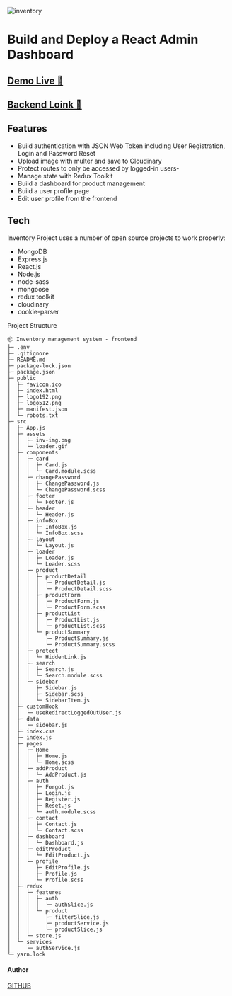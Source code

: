 
![inventory](https://res.cloudinary.com/dnr14t7ka/image/upload/v1676099361/all-devices-black_wvbz6r.png)

#  Build and Deploy a React Admin Dashboard
## [Demo Live  🎯](https://genuine-panda-f8ff78.netlify.app/)
##  [Backend Loink   🎯](https://github.com/kamrulcoder/inventory-backend)

## Features

- Build authentication with JSON Web  Token including User Registration, Login and Password Reset
- Upload image with multer and save to Cloudinary
- Protect routes to only be accessed by logged-in users-
- Manage state with Redux Toolkit
- Build a dashboard for product management
- Build a user profile page
- Edit user profile from the frontend

## Tech

Inventory Project  uses a number of open source projects to work properly:

 - MongoDB
 - Express.js
 - React.js 
 - Node.js 
 - node-sass
 - mongoose
 - redux toolkit
 - cloudinary
 - cookie-parser


Project Structure 

```
📦 Inventory management system - frontend 
├─ .env
├─ .gitignore
├─ README.md
├─ package-lock.json
├─ package.json
├─ public
│  ├─ favicon.ico
│  ├─ index.html
│  ├─ logo192.png
│  ├─ logo512.png
│  ├─ manifest.json
│  └─ robots.txt
├─ src
│  ├─ App.js
│  ├─ assets
│  │  ├─ inv-img.png
│  │  └─ loader.gif
│  ├─ components
│  │  ├─ card
│  │  │  ├─ Card.js
│  │  │  └─ Card.module.scss
│  │  ├─ changePassword
│  │  │  ├─ ChangePassword.js
│  │  │  └─ ChangePassword.scss
│  │  ├─ footer
│  │  │  └─ Footer.js
│  │  ├─ header
│  │  │  └─ Header.js
│  │  ├─ infoBox
│  │  │  ├─ InfoBox.js
│  │  │  └─ InfoBox.scss
│  │  ├─ layout
│  │  │  └─ Layout.js
│  │  ├─ loader
│  │  │  ├─ Loader.js
│  │  │  └─ Loader.scss
│  │  ├─ product
│  │  │  ├─ productDetail
│  │  │  │  ├─ ProductDetail.js
│  │  │  │  └─ ProductDetail.scss
│  │  │  ├─ productForm
│  │  │  │  ├─ ProductForm.js
│  │  │  │  └─ ProductForm.scss
│  │  │  ├─ productList
│  │  │  │  ├─ ProductList.js
│  │  │  │  └─ productList.scss
│  │  │  └─ productSummary
│  │  │     ├─ ProductSummary.js
│  │  │     └─ ProductSummary.scss
│  │  ├─ protect
│  │  │  └─ HiddenLink.js
│  │  ├─ search
│  │  │  ├─ Search.js
│  │  │  └─ Search.module.scss
│  │  └─ sidebar
│  │     ├─ Sidebar.js
│  │     ├─ Sidebar.scss
│  │     └─ SidebarItem.js
│  ├─ customHook
│  │  └─ useRedirectLoggedOutUser.js
│  ├─ data
│  │  └─ sidebar.js
│  ├─ index.css
│  ├─ index.js
│  ├─ pages
│  │  ├─ Home
│  │  │  ├─ Home.js
│  │  │  └─ Home.scss
│  │  ├─ addProduct
│  │  │  └─ AddProduct.js
│  │  ├─ auth
│  │  │  ├─ Forgot.js
│  │  │  ├─ Login.js
│  │  │  ├─ Register.js
│  │  │  ├─ Reset.js
│  │  │  └─ auth.module.scss
│  │  ├─ contact
│  │  │  ├─ Contact.js
│  │  │  └─ Contact.scss
│  │  ├─ dashboard
│  │  │  └─ Dashboard.js
│  │  ├─ editProduct
│  │  │  └─ EditProduct.js
│  │  └─ profile
│  │     ├─ EditProfile.js
│  │     ├─ Profile.js
│  │     └─ Profile.scss
│  ├─ redux
│  │  ├─ features
│  │  │  ├─ auth
│  │  │  │  └─ authSlice.js
│  │  │  └─ product
│  │  │     ├─ filterSlice.js
│  │  │     ├─ productService.js
│  │  │     └─ productSlice.js
│  │  └─ store.js
│  └─ services
│     └─ authService.js
└─ yarn.lock
```
#### Author 
[GITHUB](https://github.com/kamrulcoder)



